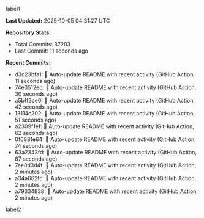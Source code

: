 
label1 
<!-- ACTIVITY_START -->
**Last Updated:** 2025-10-05 04:31:27 UTC

**Repository Stats:**
- Total Commits: 37203
- Last Commit: 11 seconds ago

**Recent Commits:**
- d3c23bfa1: 🤖 Auto-update README with recent activity (GitHub Action, 11 seconds ago)
- 74e0512ed: 🤖 Auto-update README with recent activity (GitHub Action, 30 seconds ago)
- a5b1f3ce0: 🤖 Auto-update README with recent activity (GitHub Action, 42 seconds ago)
- 13114c202: 🤖 Auto-update README with recent activity (GitHub Action, 51 seconds ago)
- a2309f1ef: 🤖 Auto-update README with recent activity (GitHub Action, 62 seconds ago)
- 0f6881e64: 🤖 Auto-update README with recent activity (GitHub Action, 74 seconds ago)
- 63a2343fd: 🤖 Auto-update README with recent activity (GitHub Action, 87 seconds ago)
- 7ee8d3d4f: 🤖 Auto-update README with recent activity (GitHub Action, 2 minutes ago)
- a34a662fc: 🤖 Auto-update README with recent activity (GitHub Action, 2 minutes ago)
- a79334838: 🤖 Auto-update README with recent activity (GitHub Action, 2 minutes ago)
<!-- ACTIVITY_END -->

label2

